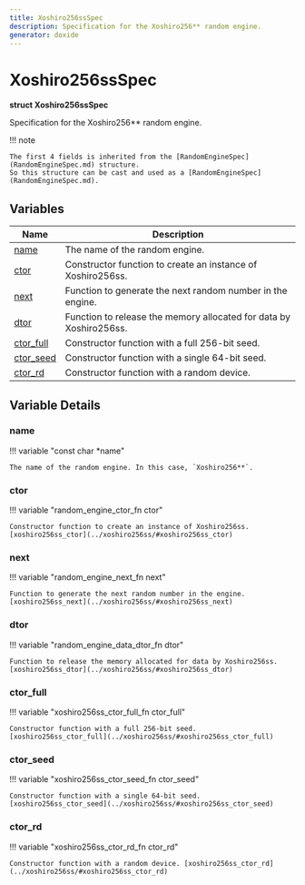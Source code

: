 ```yaml
---
title: Xoshiro256ssSpec
description: Specification for the Xoshiro256** random engine.
generator: doxide
---
```



# Xoshiro256ssSpec

**struct Xoshiro256ssSpec**


Specification for the Xoshiro256** random engine.


!!! note
    
    The first 4 fields is inherited from the [RandomEngineSpec](RandomEngineSpec.md) structure.
    So this structure can be cast and used as a [RandomEngineSpec](RandomEngineSpec.md).




## Variables

| Name | Description |
| ---- | ----------- |
| [name](#name) | The name of the random engine. |
| [ctor](#ctor) | Constructor function to create an instance of Xoshiro256ss. |
| [next](#next) | Function to generate the next random number in the engine. |
| [dtor](#dtor) | Function to release the memory allocated for data by Xoshiro256ss. |
| [ctor_full](#ctor_full) | Constructor function with a full 256-bit seed. |
| [ctor_seed](#ctor_seed) | Constructor function with a single 64-bit seed. |
| [ctor_rd](#ctor_rd) | Constructor function with a random device. |

## Variable Details

### name<a name="name"></a>

!!! variable "const char &#42;name"

    The name of the random engine. In this case, `Xoshiro256**`.
    

### ctor<a name="ctor"></a>

!!! variable "random_engine_ctor_fn ctor"

    Constructor function to create an instance of Xoshiro256ss. [xoshiro256ss_ctor](../xoshiro256ss/#xoshiro256ss_ctor)
    

### next<a name="next"></a>

!!! variable "random_engine_next_fn next"

    Function to generate the next random number in the engine. [xoshiro256ss_next](../xoshiro256ss/#xoshiro256ss_next)
    

### dtor<a name="dtor"></a>

!!! variable "random_engine_data_dtor_fn dtor"

    Function to release the memory allocated for data by Xoshiro256ss. [xoshiro256ss_dtor](../xoshiro256ss/#xoshiro256ss_dtor)
    

### ctor_full<a name="ctor_full"></a>

!!! variable "xoshiro256ss_ctor_full_fn ctor_full"

    Constructor function with a full 256-bit seed. [xoshiro256ss_ctor_full](../xoshiro256ss/#xoshiro256ss_ctor_full)
    

### ctor_seed<a name="ctor_seed"></a>

!!! variable "xoshiro256ss_ctor_seed_fn ctor_seed"

    Constructor function with a single 64-bit seed. [xoshiro256ss_ctor_seed](../xoshiro256ss/#xoshiro256ss_ctor_seed)
    

### ctor_rd<a name="ctor_rd"></a>

!!! variable "xoshiro256ss_ctor_rd_fn ctor_rd"

    Constructor function with a random device. [xoshiro256ss_ctor_rd](../xoshiro256ss/#xoshiro256ss_ctor_rd)
    

